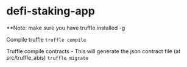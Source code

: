 # defi-staking-app

\*\*Note: make sure you have truffle installed -g

Compile truffle
`truffle compile`

Truffle compile contracts - This will generate the json contract file (at src/truffle_abis)
`truffle migrate`
